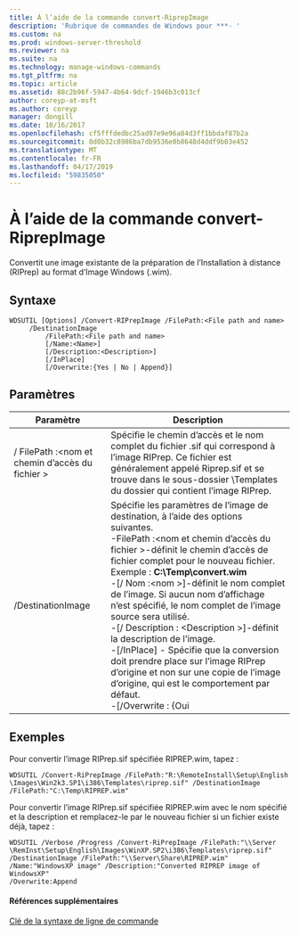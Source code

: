 ```yaml
---
title: À l’aide de la commande convert-RiprepImage
description: 'Rubrique de commandes de Windows pour ***- '
ms.custom: na
ms.prod: windows-server-threshold
ms.reviewer: na
ms.suite: na
ms.technology: manage-windows-commands
ms.tgt_pltfrm: na
ms.topic: article
ms.assetid: 88c2b96f-5947-4b64-9dcf-1946b3c013cf
author: coreyp-at-msft
ms.author: coreyp
manager: dongill
ms.date: 10/16/2017
ms.openlocfilehash: cf5fffdedbc25ad97e9e96a84d3ff1bbdaf87b2a
ms.sourcegitcommit: 0d0b32c8986ba7db9536e0b8648d4ddf9b03e452
ms.translationtype: MT
ms.contentlocale: fr-FR
ms.lasthandoff: 04/17/2019
ms.locfileid: "59835050"
---
```

# <a name="using-the-convert-riprepimage-command"></a>À l’aide de la commande convert-RiprepImage



Convertit une image existante de la préparation de l’Installation à distance (RIPrep) au format d’Image Windows (.wim).

## <a name="syntax"></a>Syntaxe

```
WDSUTIL [Options] /Convert-RIPrepImage /FilePath:<File path and name>
     /DestinationImage
         /FilePath:<File path and name>
         [/Name:<Name>]
         [/Description:<Description>]
         [/InPlace]
         [/Overwrite:{Yes | No | Append}]
```

## <a name="parameters"></a>Paramètres

|Paramètre|Description|
|---------|-----------|
|/ FilePath :\<nom et chemin d’accès du fichier >|Spécifie le chemin d’accès et le nom complet du fichier .sif qui correspond à l’image RIPrep. Ce fichier est généralement appelé Riprep.sif et se trouve dans le sous-dossier \Templates du dossier qui contient l’image RIPrep.|
|/DestinationImage|Spécifie les paramètres de l’image de destination, à l’aide des options suivantes.</br>-FilePath :\<nom et chemin d’accès du fichier >-définit le chemin d’accès de fichier complet pour le nouveau fichier. Exemple : **C:\Temp\convert.wim**</br>-[/ Nom :\<nom >]-définit le nom complet de l’image. Si aucun nom d’affichage n’est spécifié, le nom complet de l’image source sera utilisé.</br>-[/ Description : \<Description >]-définit la description de l’image.</br>-[/InPlace] - Spécifie que la conversion doit prendre place sur l’image RIPrep d’origine et non sur une copie de l’image d’origine, qui est le comportement par défaut.</br>-[/Overwrite : {Oui | Non | Append}] : détermine si le fichier spécifié dans le **/DestinationImage /** option doit être remplacée si un fichier existant portant le même nom existe déjà à FilePath. **Oui** écrase le fichier existant. **Ne** (valeur par défaut) provoque une erreur se produit si un autre fichier portant le même nom existe déjà. **Ajouter** joint de l’image générée sous la forme d’une nouvelle image dans le fichier .wim existant.|

## <a name="BKMK_examples"></a>Exemples

Pour convertir l’image RIPrep.sif spécifiée RIPREP.wim, tapez :
```
WDSUTIL /Convert-RiPrepImage /FilePath:"R:\RemoteInstall\Setup\English
\Images\Win2k3.SP1\i386\Templates\riprep.sif" /DestinationImage
/FilePath:"C:\Temp\RIPREP.wim"
```
Pour convertir l’image RIPrep.sif spécifiée RIPREP.wim avec le nom spécifié et la description et remplacez-le par le nouveau fichier si un fichier existe déjà, tapez :
```
WDSUTIL /Verbose /Progress /Convert-RiPrepImage /FilePath:"\\Server
\RemInst\Setup\English\Images\WinXP.SP2\i386\Templates\riprep.sif"
/DestinationImage /FilePath:"\\Server\Share\RIPREP.wim"
/Name:"WindowsXP image" /Description:"Converted RIPREP image of WindowsXP"
/Overwrite:Append
```

#### <a name="additional-references"></a>Références supplémentaires

[Clé de la syntaxe de ligne de commande](command-line-syntax-key.md)